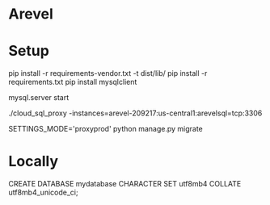 # Arevel


# Setup
pip install -r requirements-vendor.txt -t dist/lib/
pip install -r requirements.txt
pip install mysqlclient

mysql.server start

./cloud_sql_proxy -instances=arevel-209217:us-central1:arevelsql=tcp:3306

SETTINGS_MODE='proxyprod' python manage.py migrate


# Locally
CREATE DATABASE mydatabase CHARACTER SET utf8mb4 COLLATE utf8mb4_unicode_ci;
